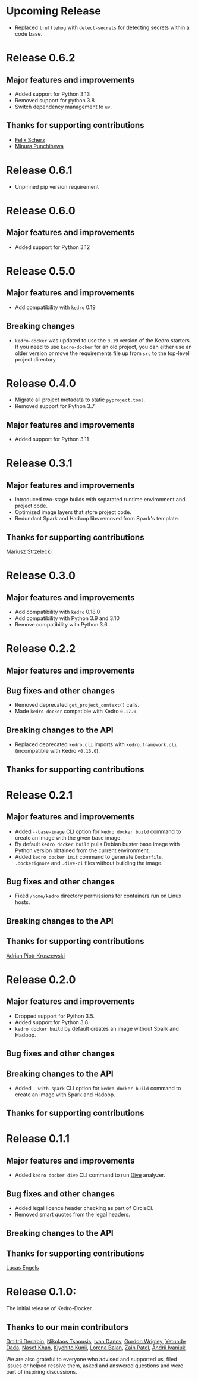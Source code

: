 # Upcoming Release
* Replaced `trufflehog` with `detect-secrets` for detecting secrets within a code base.

# Release 0.6.2

## Major features and improvements
* Added support for Python 3.13
* Removed support for python 3.8
* Switch dependency management to `uv`.

## Thanks for supporting contributions
* [Felix Scherz](https://github.com/felixscherz)
* [Minura Punchihewa](https://github.com/MinuraPunchihewa)

# Release 0.6.1
* Unpinned pip version requirement

# Release 0.6.0
## Major features and improvements
* Added support for Python 3.12

# Release 0.5.0
## Major features and improvements
* Add compatibility with `kedro` 0.19

## Breaking changes
* `kedro-docker` was updated to use the `0.19` version of the Kedro starters. If you need to use `kedro-docker` for an old project, you can either use an older version or move the requirements file up from `src` to the top-level project directory.

# Release 0.4.0
* Migrate all project metadata to static `pyproject.toml`.
* Removed support for Python 3.7

## Major features and improvements
* Added support for Python 3.11

# Release 0.3.1
## Major features and improvements
* Introduced two-stage builds with separated runtime environment and project code.
* Optimized image layers that store project code.
* Redundant Spark and Hadoop libs removed from Spark's template.

## Thanks for supporting contributions
[Mariusz Strzelecki](https://github.com/szczeles)

# Release 0.3.0
## Major features and improvements
* Add compatibility with `kedro` 0.18.0
* Add compatibility with Python 3.9 and 3.10
* Remove compatibility with Python 3.6

# Release 0.2.2

## Major features and improvements

## Bug fixes and other changes
* Removed deprecated `get_project_context()` calls.
* Made `kedro-docker` compatible with Kedro `0.17.0`.

## Breaking changes to the API
* Replaced deprecated `kedro.cli` imports with `kedro.framework.cli` (incompatible with Kedro `<0.16.0`).

## Thanks for supporting contributions

# Release 0.2.1

## Major features and improvements

* Added `--base-image` CLI option for `kedro docker build` command to create an image with the given base image.
* By default `kedro docker build` pulls Debian buster base image with Python version obtained from the current environment.
* Added `kedro docker init` command to generate `Dockerfile`, `.dockerignore` and `.dive-ci` files without building the image.

## Bug fixes and other changes
* Fixed `/home/kedro` directory permissions for containers run on Linux hosts.

## Breaking changes to the API

## Thanks for supporting contributions

[Adrian Piotr Kruszewski](https://github.com/akruszewski)

# Release 0.2.0

## Major features and improvements
* Dropped support for Python 3.5.
* Added support for Python 3.8.
* `kedro docker build` by default creates an image without Spark and Hadoop.

## Bug fixes and other changes

## Breaking changes to the API
* Added `--with-spark` CLI option for `kedro docker build` command to create an image with Spark and Hadoop.

## Thanks for supporting contributions

# Release 0.1.1

## Major features and improvements
* Added `kedro docker dive` CLI command to run [Dive](https://github.com/wagoodman/dive) analyzer.

## Bug fixes and other changes
* Added legal licence header checking as part of CircleCI.
* Removed smart quotes from the legal headers.

## Breaking changes to the API

## Thanks for supporting contributions

[Lucas Engels](https://github.com/yarncraft)

# Release 0.1.0:

The initial release of Kedro-Docker.

## Thanks to our main contributors

[Dmitrii Deriabin](https://github.com/dmder), [Nikolaos Tsaousis](https://github.com/tsanikgr), [Ivan Danov](https://github.com/idanov),  [Gordon Wrigley](https://github.com/tolomea), [Yetunde Dada](https://github.com/yetudada), [Nasef Khan](https://github.com/nakhan98), [Kiyohito Kunii](https://github.com/921kiyo), [Lorena Balan](https://github.com/lorenabalan), [Zain Patel](https://github.com/mzjp2), [Andrii Ivaniuk](https://github.com/andrii-ivaniuk)

We are also grateful to everyone who advised and supported us, filed issues or helped resolve them, asked and answered questions and were part of inspiring discussions.
